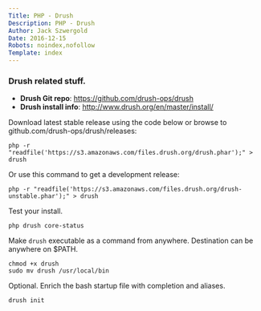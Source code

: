 ```yaml
---
Title: PHP - Drush
Description: PHP - Drush
Author: Jack Szwergold
Date: 2016-12-15
Robots: noindex,nofollow
Template: index
---
```


### Drush related stuff.

* **Drush Git repo**: https://github.com/drush-ops/drush
* **Drush install info**: http://www.drush.org/en/master/install/

Download latest stable release using the code below or browse to github.com/drush-ops/drush/releases:

    php -r "readfile('https://s3.amazonaws.com/files.drush.org/drush.phar');" > drush

Or use this command to get a development release:

    php -r "readfile('https://s3.amazonaws.com/files.drush.org/drush-unstable.phar');" > drush
    
Test your install.

    php drush core-status
    
Make `drush` executable as a command from anywhere. Destination can be anywhere on $PATH.

    chmod +x drush
    sudo mv drush /usr/local/bin
    
Optional. Enrich the bash startup file with completion and aliases.

    drush init
